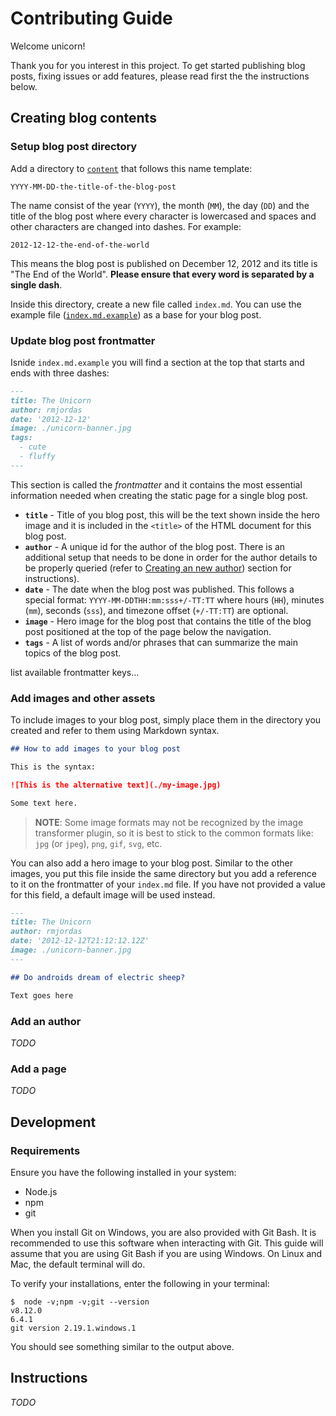 # Contributing Guide

Welcome unicorn!

Thank you for you interest in this project. To get started publishing blog
posts, fixing issues or add features, please read first the the instructions
below.

## Creating blog contents

### Setup blog post directory

Add a directory to [`content`](content/) that follows this name template:

```
YYYY-MM-DD-the-title-of-the-blog-post
```

The name consist of the year (`YYYY`), the month (`MM`), the day (`DD`) and the
title of the blog post where every character is lowercased and spaces and other
characters are changed into dashes. For example:

```
2012-12-12-the-end-of-the-world
```

This means the blog post is published on December 12, 2012 and its title is
"The End of the World". **Please ensure that every word is separated by a
single dash**.

Inside this directory, create a new file called `index.md`. You can use the
example file ([`index.md.example`](/content/index.md.example)) as a base for
your blog post.

### Update blog post frontmatter

Isnide `index.md.example` you will find a section at the top that starts and
ends with three dashes:

```md
---
title: The Unicorn
author: rmjordas
date: '2012-12-12'
image: ./unicorn-banner.jpg
tags:
  - cute
  - fluffy
---
```

This section is called the _frontmatter_ and it contains the most essential
information needed when creating the static page for a single blog post.

- **`title`** - Title of you blog post, this will be the text shown inside the
  hero image and it is included in the `<title>` of the HTML document for this
  blog post.
- **`author`** - A unique id for the author of the blog post. There is an
  additional setup that needs to be done in order for the author details to be
  properly queried (refer to [Creating an new author](#creating-a-new-author))
  section for instructions).
- **`date`** - The date when the blog post was published. This follows a special
  format: `YYYY-MM-DDTHH:mm:sss+/-TT:TT` where hours (`HH`), minutes (`mm`),
  seconds (`sss`), and timezone offset (`+/-TT:TT`) are optional.
- **`image`** - Hero image for the blog post that contains the title of the blog
  post positioned at the top of the page below the navigation.
- **`tags`** - A list of words and/or phrases that can summarize the main topics
  of the blog post.

list available frontmatter keys...

### Add images and other assets

To include images to your blog post, simply place them in the directory you
created and refer to them using Markdown syntax.

```md
## How to add images to your blog post

This is the syntax:

![This is the alternative text](./my-image.jpg)

Some text here.
```

> **NOTE**: Some image formats may not be recognized by the image transformer
> plugin, so it is best to stick to the common formats like: `jpg` (or `jpeg`),
> `png`, `gif`, `svg`, etc.

You can also add a hero image to your blog post. Similar to the other images,
you put this file inside the same directory but you add a reference to it on the
frontmatter of your `index.md` file. If you have not provided a value for this
field, a default image will be used instead.

```md
---
title: The Unicorn
author: rmjordas
date: '2012-12-12T21:12:12.12Z'
image: ./unicorn-banner.jpg
---

## Do androids dream of electric sheep?

Text goes here
```

### Add an author

_TODO_

### Add a page

_TODO_

## Development

### Requirements

Ensure you have the following installed in your system:

- Node.js
- npm
- git

When you install Git on Windows, you are also provided with Git Bash. It is
recommended to use this software when interacting with Git. This guide will
assume that you are using Git Bash if you are using Windows. On Linux and Mac,
the default terminal will do.

To verify your installations, enter the following in your terminal:

```console
$  node -v;npm -v;git --version
v8.12.0
6.4.1
git version 2.19.1.windows.1
```

You should see something similar to the output above.

## Instructions

_TODO_
